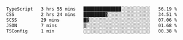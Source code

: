 <!--START_SECTION:waka-->

```txt
TypeScript   3 hrs 55 mins   ██████████████░░░░░░░░░░░   56.19 %
CSS          2 hrs 24 mins   ████████▓░░░░░░░░░░░░░░░░   34.51 %
SCSS         29 mins         █▓░░░░░░░░░░░░░░░░░░░░░░░   07.06 %
JSON         7 mins          ▒░░░░░░░░░░░░░░░░░░░░░░░░   01.68 %
TSConfig     1 min           ░░░░░░░░░░░░░░░░░░░░░░░░░   00.38 %
```

<!--END_SECTION:waka-->


<!--
**Leorio21/Leorio21** is a ✨ _special_ ✨ repository because its `README.md` (this file) appears on your GitHub profile.

Here are some ideas to get you started:

- 🔭 I’m currently working on ...
- 🌱 I’m currently learning ...
- 👯 I’m looking to collaborate on ...
- 🤔 I’m looking for help with ...
- 💬 Ask me about ...
- 📫 How to reach me: ...
- 😄 Pronouns: ...
- ⚡ Fun fact: ...
-->
